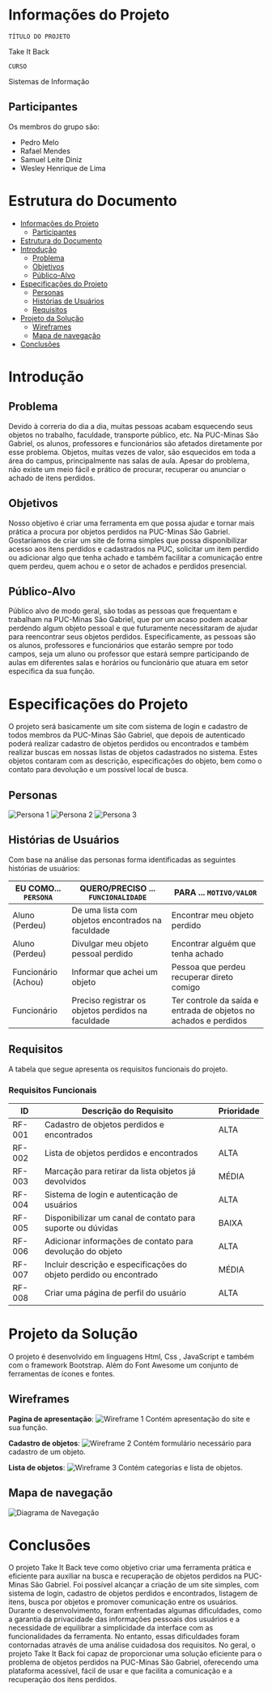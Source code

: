 # Informações do Projeto
`TÍTULO DO PROJETO`  

Take It Back

`CURSO` 

Sistemas de Informação

## Participantes

Os membros do grupo são: 
 - Pedro Melo
 - Rafael Mendes
 - Samuel Leite Diniz
 - Wesley Henrique de Lima

# Estrutura do Documento

- [Informações do Projeto](#informações-do-projeto)
  - [Participantes](#participantes)
- [Estrutura do Documento](#estrutura-do-documento)
- [Introdução](#introdução)
  - [Problema](#problema)
  - [Objetivos](#objetivos)
  - [Público-Alvo](#público-alvo)
- [Especificações do Projeto](#especificações-do-projeto)
  - [Personas](#personas)
  - [Histórias de Usuários](#histórias-de-usuários)
  - [Requisitos](#requisitos)
- [Projeto da Solução](#projeto-da-solução)
  - [Wireframes](#wireframes)
  - [Mapa de navegação](#mapa-de-navegação)
- [Conclusões](#avaliação-da-aplicação)
  
# Introdução

## Problema

Devido à correria do dia a dia, muitas pessoas acabam esquecendo seus objetos no trabalho, faculdade, transporte público, etc. Na PUC-Minas São Gabriel, os alunos, professores e funcionários são afetados diretamente por esse problema. Objetos, muitas vezes de valor, são esquecidos em toda a área do campus, principalmente nas salas de aula. Apesar do problema, não existe um meio fácil e prático de procurar, recuperar ou anunciar o achado de itens perdidos.

## Objetivos

Nosso objetivo é criar uma ferramenta em que possa ajudar e tornar mais prática a procura por objetos perdidos na PUC-Minas São Gabriel. Gostaríamos de criar um site de forma simples que possa disponibilizar acesso aos itens perdidos e cadastrados na PUC, solicitar um item perdido ou adicionar algo que tenha achado e também facilitar a comunicação entre quem perdeu, quem achou e o setor de achados e perdidos presencial.

## Público-Alvo

 Público alvo de modo geral, são todas as pessoas que frequentam e trabalham na PUC-Minas São Gabriel, que por um acaso podem acabar perdendo algum objeto pessoal e que futuramente necessitaram de ajudar para reencontrar seus objetos perdidos. Especificamente, as pessoas são os alunos, professores e funcionários que estarão sempre por todo campos, seja um aluno ou professor que estará sempre participando de aulas em diferentes salas e horários ou funcionário que atuara em setor especifica da sua função.
 
# Especificações do Projeto

O projeto será basicamente um site com sistema de login e cadastro de todos membros da PUC-Minas São Gabriel, que depois de autenticado poderá realizar cadastro de objetos perdidos ou encontrados e também realizar buscas em nossas listas de objetos cadastrados no sistema. Estes objetos contaram com as descrição, especificações do objeto, bem como o contato para devolução e um possível local de busca.

## Personas

![Persona 1](images/persona1.jpeg)
![Persona 2](images/persona2.jpeg)
![Persona 3](images/persona3.jpeg)

## Histórias de Usuários

Com base na análise das personas forma identificadas as seguintes histórias de usuários:

|EU COMO... `PERSONA`| QUERO/PRECISO ... `FUNCIONALIDADE` |PARA ... `MOTIVO/VALOR`                 |
|--------------------|------------------------------------|----------------------------------------|
| Aluno (Perdeu)     | De uma lista com objetos encontrados na faculdade| Encontrar meu objeto perdido|
| Aluno (Perdeu)     | Divulgar meu objeto pessoal perdido| Encontrar alguém que tenha achado|
| Funcionário (Achou)| Informar que achei um objeto| Pessoa que perdeu recuperar direto comigo|
| Funcionário        | Preciso registrar os objetos perdidos na faculdade| Ter controle da saída e entrada de objetos no achados e perdidos|

## Requisitos

A tabela que segue apresenta os requisitos funcionais do projeto. 

### Requisitos Funcionais

|ID    | Descrição do Requisito  | Prioridade |
|------|-----------------------------------------|----|
|RF-001| Cadastro de objetos perdidos e encontrados | ALTA | 
|RF-002| Lista de objetos perdidos e encontrados | ALTA |
|RF-003| Marcação para retirar da lista objetos já devolvidos | MÉDIA |
|RF-004| Sistema de login e autenticação de usuários | ALTA |
|RF-005| Disponibilizar um canal de contato para suporte ou dúvidas | BAIXA |
|RF-006| Adicionar informações de contato para devolução do objeto | ALTA |
|RF-007| Incluir descrição e especificações do objeto perdido ou encontrado | MÉDIA |
|RF-008| Criar uma página de perfil do usuário | ALTA |

# Projeto da Solução

O projeto é desenvolvido em linguagens Html, Css , JavaScript e também com o framework Bootstrap. Além do Font Awesome um conjunto de ferramentas de ícones e fontes.

## Wireframes

**Pagina de apresentação**:
![Wireframe 1](images/wireframe1.png)
Contém apresentação do site e sua função.

**Cadastro de objetos**:
![Wireframe 2](images/wireframe2.png)
Contém formulário necessário para cadastro de um objeto.

**Lista de objetos**:
![Wireframe 3](images/wireframe3.png)
Contém categorias e lista de objetos.

## Mapa de navegação

![Diagrama de Navegação](images/usernav.PNG)

# Conclusões

O projeto Take It Back teve como objetivo criar uma ferramenta prática e eficiente para auxiliar na busca e recuperação de objetos perdidos na PUC-Minas São Gabriel. Foi possível alcançar a criação de um site simples, com sistema de login, cadastro de objetos perdidos e encontrados, listagem de itens, busca por objetos e promover comunicação entre os usuários.
Durante o desenvolvimento, foram enfrentadas algumas dificuldades, como a garantia da privacidade das informações pessoais dos usuários e a necessidade de equilibrar a simplicidade da interface com as funcionalidades da ferramenta. No entanto, essas dificuldades foram contornadas através de uma análise cuidadosa dos requisitos. No geral, o projeto Take It Back foi capaz de proporcionar uma solução eficiente para o problema de objetos perdidos na PUC-Minas São Gabriel, oferecendo uma plataforma acessível, fácil de usar e que facilita a comunicação e a recuperação dos itens perdidos.